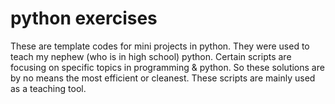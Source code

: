 python exercises
====================

These are template codes for mini projects in python. They were used to teach my nephew (who is in high school) python. Certain scripts are focusing on specific topics in programming &amp; python. So these solutions are by no means the most efficient or cleanest. These scripts are mainly used as a teaching tool.
